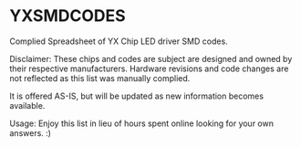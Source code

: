 # YXSMDCODES
Complied Spreadsheet of YX Chip LED driver SMD codes.

Disclaimer: These chips and codes are subject are designed and owned by their respective manufacturers. Hardware revisions and code changes are not reflected as this list was manually complied.

It is offered AS-IS, but will be updated as new information becomes available.

Usage:
Enjoy this list in lieu of hours spent online looking for your own answers. :)
